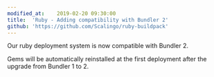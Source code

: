```yaml
---
modified_at:	2019-02-20 09:30:00
title:	'Ruby - Adding compatibility with Bundler 2'
github: 'https://github.com/Scalingo/ruby-buildpack'
---
```


Our ruby deployment system is now compatible with Bundler 2.

Gems will be automatically reinstalled at the first deployment after the
upgrade from Bundler 1 to 2.
